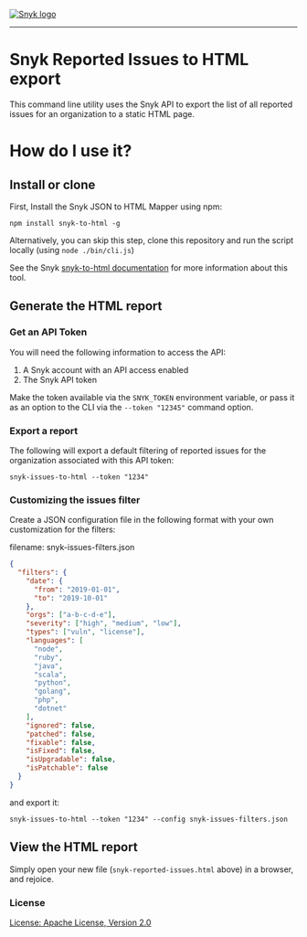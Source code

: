 [![Snyk logo](https://snyk.io/style/asset/logo/snyk-print.svg)](https://snyk.io)

---

# Snyk Reported Issues to HTML export

This command line utility uses the Snyk API to export the list of all reported issues for an organization to a static HTML page.

# How do I use it?

## Install or clone

First, Install the Snyk JSON to HTML Mapper using npm:

`npm install snyk-to-html -g`

Alternatively, you can skip this step, clone this repository and run the script locally (using `node ./bin/cli.js`)

See the Snyk [snyk-to-html documentation](https://docs.snyk.io/snyk-cli/scan-and-maintain-projects-using-the-cli/cli-tools/snyk-to-html) for more information about this tool.

## Generate the HTML report

### Get an API Token

You will need the following information to access the API:

1. A Snyk account with an API access enabled
2. The Snyk API token

Make the token available via the `SNYK_TOKEN` environment variable, or pass it as an option to the CLI via the `--token "12345"` command option.

### Export a report

The following will export a default filtering of reported issues for the organization associated with this API token:

```
snyk-issues-to-html --token "1234"
```

### Customizing the issues filter

Create a JSON configuration file in the following format with your own customization for the filters:

filename: snyk-issues-filters.json

```json
{
  "filters": {
    "date": {
      "from": "2019-01-01",
      "to": "2019-10-01"
    },
    "orgs": ["a-b-c-d-e"],
    "severity": ["high", "medium", "low"],
    "types": ["vuln", "license"],
    "languages": [
      "node",
      "ruby",
      "java",
      "scala",
      "python",
      "golang",
      "php",
      "dotnet"
    ],
    "ignored": false,
    "patched": false,
    "fixable": false,
    "isFixed": false,
    "isUpgradable": false,
    "isPatchable": false
  }
}
```

and export it:

```
snyk-issues-to-html --token "1234" --config snyk-issues-filters.json
```

## View the HTML report

Simply open your new file (`snyk-reported-issues.html` above) in a browser, and rejoice.

### License

[License: Apache License, Version 2.0](LICENSE)
